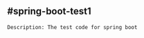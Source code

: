 #spring-boot-test1
------------------------------------------------------------------- 
	Description: The test code for spring boot



